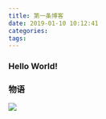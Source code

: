 ```yaml
---
title: 第一条博客
date: 2019-01-10 10:12:41
categories: 
tags:
---
```


### Hello World!

### 物语
![](/images/blog/物语系列.jpg)

